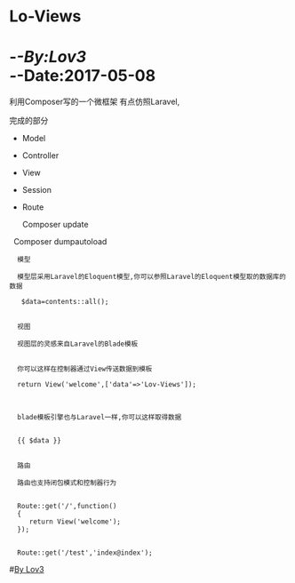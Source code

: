 # Lo-Views
-*-By:Lov3  
-*-Date:2017-05-08
==============================================
   利用Composer写的一个微框架
   有点仿照Laravel,

   完成的部分
* Model 
* Controller 
* View 
* Session 
* Route


   Composer update
   
   Composer dumpautoload

      模型

      模型层采用Laravel的Eloquent模型,你可以参照Laravel的Eloquent模型取的数据库的数据

       $data=contents::all();


      视图

      视图层的灵感来自Laravel的Blade模板


      你可以这样在控制器通过View传送数据到模板

      return View('welcome',['data'=>'Lov-Views']);



      blade模板引擎也与Laravel一样,你可以这样取得数据


      {{ $data }}


      路由

      路由也支持闭包模式和控制器行为


      Route::get('/',function()
      {
         return View('welcome');
      });


      Route::get('/test','index@index');



#[By Lov3](http://www.lov3ling.com)  



